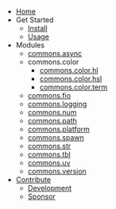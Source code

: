 - [Home](/)
- Get Started
  - [Install](install.md)
  - [Usage](usage.md)
- Modules
  - [commons.async](commons_async.md)
  - commons.color
    - [commons.color.hl](commons_color_hl.md)
    - [commons.color.hsl](commons_color_hsl.md)
    - [commons.color.term](commons_color_term.md)
  - [commons.fio](commons_fio.md)
  - [commons.logging](commons_logging.md)
  - [commons.num](commons_num.md)
  - [commons.path](commons_path.md)
  - [commons.platform](commons_platform.md)
  - [commons.spawn](commons_spawn.md)
  - [commons.str](commons_str.md)
  - [commons.tbl](commons_tbl.md)
  - [commons.uv](commons_uv.md)
  - [commons.version](commons_version.md)
- [Contribute](contribute.md)
  - [Development](development.md)
  - [Sponsor](sponsor.md)
